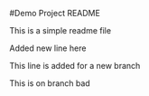 #Demo Project README

This is a simple readme file

Added new line here

This line is added for a new branch

This is on branch bad